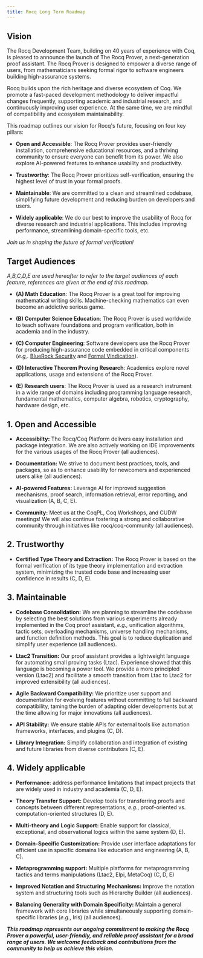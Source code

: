 ```yaml
---
title: Rocq Long Term Roadmap
---
```


## Vision

The Rocq Development Team, building on 40 years of experience with
Coq, is pleased to announce the launch of The Rocq Prover, a 
next-generation proof assistant. The Rocq Prover is designed to
empower a diverse range of users, from mathematicians seeking 
formal rigor to software engineers building high-assurance systems.

Rocq builds upon the rich heritage and diverse ecosystem of Coq. We
promote a fast-paced development methodology to deliver impactful
changes frequently, supporting academic and industrial research, and
continuously improving user experience. At the same time, we are
mindful of compatibility and ecosystem maintainability.

This roadmap outlines our vision for Rocq's future, focusing on four
key pillars:

- **Open and Accessible**: The Rocq Prover provides user-friendly
  installation, comprehensive educational resources, and a thriving
  community to ensure everyone can benefit from its power. We also
  explore AI-powered features to enhance usability and productivity.

- **Trustworthy**: The Rocq Prover prioritizes self-verification,
  ensuring the highest level of trust in your formal proofs.

- **Maintainable**: We are committed to a clean and streamlined
  codebase, simplifying future development and reducing burden on
  developers and users.

- **Widely applicable**: We do our best to improve the usability of
  Rocq for diverse research and industrial applications. This includes
  improving performance, streamlining domain-specific tools, etc.

*Join us in shaping the future of formal verification!*

## Target Audiences

*A,B,C,D,E are used hereafter to refer to the target audiences of each
 feature, references are given at the end of this roadmap.*

- **(A) Math Education**: The Rocq Prover is a great tool for
  improving mathematical writing skills. Machine-checking mathematics
  can even become an addictive serious game.

- **(B) Computer Science Education**: The Rocq Prover is used
  worldwide to teach software foundations and program verification,
  both in academia and in the industry.

- **(C) Computer Engineering**: Software developers use the Rocq
  Prover for producing high-assurance code embedded in critical
  components (*e.g,.* [BlueRock Security](https://www.bluerock.io/)
  and [Formal Vindication](https://formalv.com/)).

- **(D) Interactive Theorem Proving Research**: Academics explore novel
  applications, usage and extensions of the Rocq Prover.

- **(E) Research users**: The Rocq Prover is used as a research instrument
  in a wide range of domains including programming language research, fundamental mathematics,
  computer algebra, robotics, cryptography, hardware design, etc.

## 1. Open and Accessible

- **Accessibilty:** The Rocq/Coq Platform delivers easy installation
  and package integration. We are also actively working on IDE
  improvements for the various usages of the Rocq Prover (all audiences).

- **Documentation:** We strive to document best practices, tools, and
  packages, so as to enhance usability for newcomers and experienced
  users alike (all audiences).

- **AI-powered Features:** Leverage AI for improved suggestion
  mechanisms, proof search, information retrieval, error reporting,
  and visualization (A, B, C, E).

- **Community:** Meet us at the CoqPL, Coq Workshops, and CUDW
  meetings! We will also continue fostering a strong and collaborative
  community through initiatives like rocq/coq-community (all
  audiences).

## 2. Trustworthy

- **Certified Type Theory and Extraction:** The Rocq Prover is based
  on the formal verification of its type theory implementation and
  extraction system, minimizing the trusted code base and increasing
  user confidence in results (C, D, E).

## 3. Maintainable

- **Codebase Consolidation:** We are planning to streamline the
  codebase by selecting the best solutions from various experiments
  already implemented in the Coq proof assistant, *e.g.,* unification
  algorithms, tactic sets, overloading mechanisms, universe handling
  mechanisms, and function definition methods. This goal is to reduce
  duplication and simplify user experience (all audiences).

- **Ltac2 Transition:** Our proof assistant provides a lightweight
  language for automating small proving tasks (Ltac).  Experience
  showed that this language is becoming a power tool. We provide a
  more principled version (Ltac2) and facilitate a smooth transition
  from Ltac to Ltac2 for improved extensibility (all audiences).

- **Agile Backward Compatibility:** We prioritize user support and
  documentation for evolving features without committing to full
  backward compatibility, taming the burden of adapting older
  developments but at the time allowing for major innovations (all
  audiences).

- **API Stability:** We ensure stable APIs for external tools like
  automation frameworks, interfaces, and plugins (C, D).

- **Library Integration:** Simplify collaboration and integration of
  existing and future libraries from diverse contributors (C, E).

## 4. Widely applicable

- **Performance**: address performance limitations that impact
  projects that are widely used in industry and academia (C, D, E).

- **Theory Transfer Support:** Develop tools for transferring proofs
  and concepts between different representations, *e.g.*,
  proof-oriented vs. computation-oriented structures (D, E).

- **Multi-theory and Logic Support:** Enable support for classical,
  exceptional, and observational logics within the same system (D, E).

- **Domain-Specific Customization:** Provide user interface
  adaptations for efficient use in specific domains like education and
  engineering (A, B, C).

- **Metaprogramming support:** Multiple platforms for metaprogramming
  tactics and terms manipulations (Ltac2, Elpi, MetaCoq) (C, D, E)

- **Improved Notation and Structuring Mechanisms:** Improve the
  notation system and structuring tools such as Hierarchy Builder (all
  audiences).

- **Balancing Generality with Domain Specificity:** Maintain a general
  framework with core libraries while simultaneously supporting
  domain-specific libraries (*e.g.,* Iris) (all audiences).


**_This roadmap represents our ongoing commitment to making the Rocq
  Prover a powerful, user-friendly, and reliable proof assistant for a
  broad range of users. We welcome feedback and contributions from the
  community to help us achieve this vision._**
